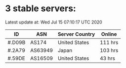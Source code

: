 # 3 stable servers:

Latest update at: Wed Jul 15 07:10:17 UTC 2020

| ID | ASN | Server Country | Online |
| -- | --- | -------------- | ------ |
| #.D09B | AS174 | United States | 111 hrs |
| #.2A79 | AS63949 | Japan | 103 hrs |
| #.59DE | AS16509 | United States | 43 hrs |

